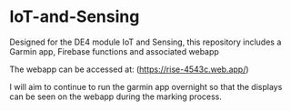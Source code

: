 # IoT-and-Sensing
Designed for the DE4 module IoT and Sensing, this repository includes a Garmin app, Firebase functions and associated webapp

The webapp can be accessed at: (https://rise-4543c.web.app/)

I will aim to continue to run the garmin app overnight so that the displays can be seen on the webapp during the marking process.
